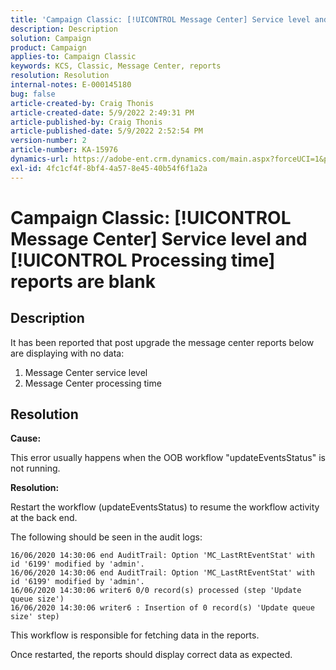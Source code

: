 ```yaml
---
title: 'Campaign Classic: [!UICONTROL Message Center] Service level and [!UICONTROL Processing time] reports are blank'
description: Description
solution: Campaign
product: Campaign
applies-to: Campaign Classic
keywords: KCS, Classic, Message Center, reports
resolution: Resolution
internal-notes: E-000145180
bug: false
article-created-by: Craig Thonis
article-created-date: 5/9/2022 2:49:31 PM
article-published-by: Craig Thonis
article-published-date: 5/9/2022 2:52:54 PM
version-number: 2
article-number: KA-15976
dynamics-url: https://adobe-ent.crm.dynamics.com/main.aspx?forceUCI=1&pagetype=entityrecord&etn=knowledgearticle&id=7f60453b-a7cf-ec11-a7b5-00224809c196
exl-id: 4fc1cf4f-8bf4-4a57-8e45-40b54f6f1a2a
---
```

# Campaign Classic: [!UICONTROL Message Center] Service level and [!UICONTROL Processing time] reports are blank

## Description


It has been reported that post upgrade the message center reports below are displaying with no data:

1. Message Center service level
2. Message Center processing time


## Resolution


<b>Cause: </b>

This error usually happens when the OOB workflow "updateEventsStatus" is not running.

<b>Resolution:</b>

Restart the workflow (updateEventsStatus) to resume the workflow activity at the back end.

The following should be seen in the audit logs:


```
16/06/2020 14:30:06 end AuditTrail: Option 'MC_LastRtEventStat' with id '6199' modified by 'admin'.
16/06/2020 14:30:06 end AuditTrail: Option 'MC_LastRtEventStat' with id '6199' modified by 'admin'.
16/06/2020 14:30:06 writer6 0/0 record(s) processed (step 'Update queue size')
16/06/2020 14:30:06 writer6 : Insertion of 0 record(s) 'Update queue size' step)
```


This workflow is responsible for fetching data in the reports.

Once restarted, the reports should display correct data as expected.
